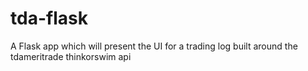 # tda-flask
A Flask app which will present the UI for a trading log built around the tdameritrade thinkorswim api
